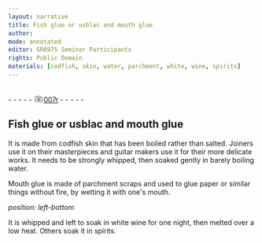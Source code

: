```yaml
---
layout: narrative
title: Fish glue or usblac and mouth glue
author:
mode: annotated
editor: GR8975 Seminar Participants
rights: Public Domain
materials: [codfish, skin, water, parchment, white, wine, spirits]
---
```


 <br/>- - - - - <a href="http://gallica.bnf.fr/ark:/12148/btv1b10500001g/f19.image"><img src="../assets/photo-icon.png" alt="folio image: " style="display:inline-block; margin-bottom:-3px;"/>007r</a> - - - - - <br/> 
##  Fish glue or usblac and mouth glue 

 
  It is made from codfish skin that has been boiled rather than salted. Joiners use it on their masterpieces and guitar makers use it for their more delicate works. It needs to be strongly whipped, then soaked gently in barely boiling water. 
 
 Mouth glue is made of parchment scraps and used to glue paper or similar things without fire, by wetting it with one's mouth. 
 
*position: left-bottom*

  It is whipped and left to soak in white wine for one night, then melted over a low heat. Others soak it in spirits. 
 